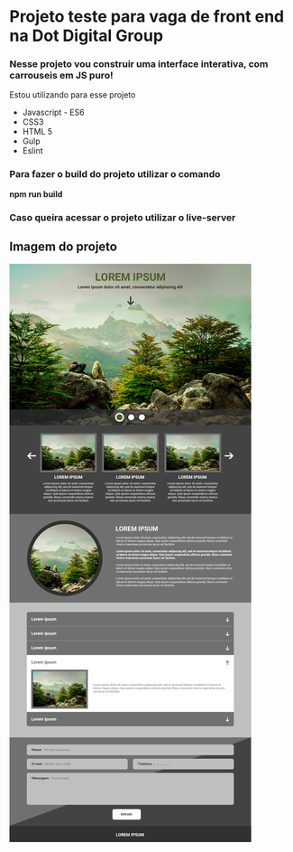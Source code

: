 # Projeto teste para vaga de front end na Dot Digital Group

### Nesse projeto vou construir uma interface interativa, com carrouseis em JS puro!

Estou utilizando para esse projeto

<ul>
    <li>Javascript - ES6</li>
    <li>CSS3</li>
    <li>HTML 5</li>
    <li>Gulp</li>
    <li>Eslint</li>
</ul>

### Para fazer o build do projeto utilizar o comando

**npm run build**

### Caso queira acessar o projeto utilizar o live-server

## Imagem do projeto

<img src="./src/assets/full-project.png">
